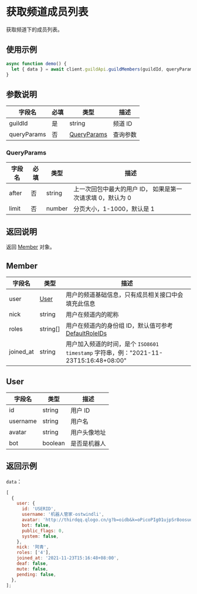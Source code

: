 # 获取频道成员列表 <Badge text="v1.0.0" />

获取频道下的成员列表。

<Warnning />

## 使用示例

```javascript
async function demo() {
  let { data } = await client.guildApi.guildMembers(guildId, queryParams);
}
```

## 参数说明

| 字段名      | 必填 | 类型                        | 描述     |
| ----------- | ---- | --------------------------- | -------- |
| guildId     | 是   | string                      | 频道 ID  |
| queryParams | 否   | [QueryParams](#queryparams) | 查询参数 |

### QueryParams

| 字段名 | 必填 | 类型   | 描述                                                       |
| ------ | ---- | ------ | ---------------------------------------------------------- |
| after  | 否   | string | 上一次回包中最大的用户 ID， 如果是第一次请求填 0，默认为 0 |
| limit  | 否   | number | 分页大小，1-1000，默认是 1                                 |

## 返回说明

返回 [Member](#member) 对象。

## Member

| 字段名    | 类型          | 描述                                                                                         |
| --------- | ------------- | -------------------------------------------------------------------------------------------- |
| user      | [User](#user) | 用户的频道基础信息，只有成员相关接口中会填充此信息                                   |
| nick      | string        | 用户在频道内的昵称                                                                           |
| roles     | string[]      | 用户在频道内的身份组 ID，默认值可参考[DefaultRoleIDs](../guild/role_model.md#DefaultRoleIDs) |
| joined_at | string        | 用户加入频道的时间，是个 `ISO8601 timestamp` 字符串，例："2021-11-23T15:16:48+08:00"         |

## User

| 字段名   | 类型    | 描述         |
| -------- | ------- | ------------ |
| id       | string  | 用户 ID      |
| username | string  | 用户名       |
| avatar   | string  | 用户头像地址 |
| bot      | boolean | 是否是机器人 |

## 返回示例

`data`：

```js
[
  {
    user: {
      id: 'USERID',
      username: '机器人管家-ostwindli',
      avatar: 'http://thirdqq.qlogo.cn/g?b=oidb&k=oPicoPIg01ujpSr8oosudkQ&s=0&t=1637218059',
      bot: false,
      public_flags: 0,
      system: false,
    },
    nick: '阿青',
    roles: ['4'],
    joined_at: '2021-11-23T15:16:48+08:00',
    deaf: false,
    mute: false,
    pending: false,
  },
];
```
